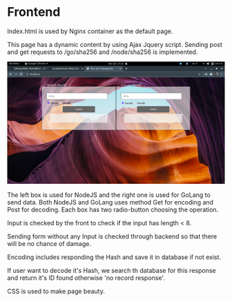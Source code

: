 # **Frontend**

Index.html is used by Nginx container as the default page.

This page has a dynamic content by using Ajax Jquery script. Sending post and get requests to /go/sha256 and /node/sha256 is implemented.

![This is an image](../Images/Front.png)

The left box is used for NodeJS and the right one is used for GoLang to send data. 
Both NodeJS and GoLang uses method Get for encoding and Post for decoding.
Each box has two radio-button choosing the operation.

Input is checked by the front to check if the input has length < 8.

Sending form without any Input is checked through backend so that there will be no chance of damage.


Encoding includes responding the Hash and save it in database if not exist.

If user want to decode it's Hash, we search th database for this response and return it's ID found otherwise 'no record response'.

CSS is used to make page beauty.
